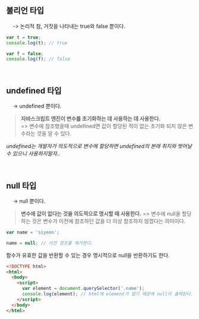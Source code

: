 ## 불리언 타입
&emsp; -> 논리적 참, 거짓을 나타내는 true와 false 뿐이다.
```js
var t = true;
console.log(t); // true

var f = false;
console.log(f); // false
```

<br />

## undefined 타입
&emsp; -> undefined 뿐이다.   
> **자바스크립트 엔진이 변수를 초기화하는 데 사용하는 데 사용한다.**   
=> 변수에 참조했을때 undefined면 값이 할당된 적이 없는 초기화 되지 않은 변수라는 것을 알 수 있다.   

*undefined는 개발자가 의도적으로 변수에 할당하면 undefined의 본래 취지와 벗어날 수 있으니 사용하지말자..*

<br />

## null 타입
&emsp; -> null 뿐이다.   
> **변수에 값이 없다는 것을 의도적으로 명시할 때 사용한다.**
=> 변수에 null을 할당하는 것은 변수가 이전에 참조하던 값을 더 이상 참조하지 않겠다는 의미이다.

```js
var name = 'siyeon';

name = null; // 이전 참조를 제거한다.
```
함수가 유효한 값을 반환할 수 있는 경우 명시적으로 null을 반환하기도 한다.
```html
<!DOCTYPE html>
<html>
  <body>
    <script>
      var element = document.querySelector('.name');
      console.log(element); // html에 element가 없기 때문에 null이 출력된다.
    </script>
  </body>
</html>
```
